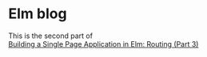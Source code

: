 
# Elm blog 

This is the second part of  
 [Building a Single Page Application in Elm: Routing (Part 3)](https://medium.com/@grrinchas/building-a-single-page-application-in-elm-routing-part-3-331fb5e2a472)



